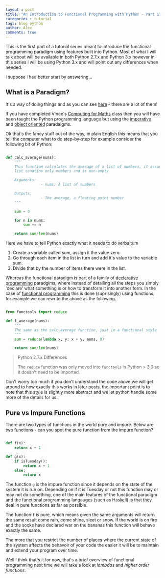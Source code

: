 ```yaml
---
layout : post
title: "An Introduction to Functional Programming with Python - Part 1"
categories : tutorial
tags: blog python
author: Alex
comments: true
---
```


This is the first part of a tutorial series meant to introduce the functional programming paradigm
using features built into Python. Most of what I will talk about will be available in both
Python 2.7.x and Python 3.x however in this series I will be using Python 3.x and will point out any
differences when needed.

I suppose I had better start by answering...

## What is a Paradigm?

It's a way of doing things and as you can see [here][paradigm-list] - there are a lot of them!

If you have completed Vince's [Computing for Maths][cfm] class then you will have been taught the Python
programming language but using the [imperative][imperative-wiki] and [object oriented][oop-wiki] paradaigms.

Ok that's the fancy stuff out of the way, in plain English this means that you tell the computer what
to do step-by-step for example consider the following bit of Python:

```python

def calc_average(nums):
    """
    This function calculates the average of a list of numbers, it assumes the
    list conatins only numbers and is non-empty

    Arguments:
                - nums: A list of numbers

    Outputs:
                - The average, a floating point number
    """

    sum = 0

    for n in nums:
        sum += n

    return sum/len(nums)
```

Here we have to tell Python exactly what it needs to do verbaitum

1. Create a variable called sum, assign it the value zero.
2. Go through each item in the list in turn and add it's value to the variable sum.
3. Divide that by the number of items there were in the list.

Whereas the functional paradigm is part of a family of [declarative programming][declarative-wiki]
paradgims, where instead of detailing all the steps you simply 'declare' what something is or how to
transform it into another form. In the case of [functional programming][functional-wiki] this is done
(suprisingly) using functions, for example we can rewrite the above as the following.

```python

from functools import reduce

def f_average(nums):
    """
    The same as the calc_average function, just in a functional style
    """
    sum = reduce(lambda x, y: x + y, nums, 0)

    return sum/len(nums)
```

> Python 2.7.x Differences
>
> The ```reduce``` function was only moved into ```functools``` in Python > 3.0 so
> it doesn't need to be imported.

Don't worry too much if you don't understand the code above we will get around to how exactly
this works in later posts, the important point is to note that this style is slightly more
abstract and we let python handle some more of the details for us.

## Pure vs Impure Functions

There are two types of functions in the world _pure_ and _impure_. Below are two functions - can
you spot the pure function from the impure function?

```python

def f(x):
    return x + 1

def g(x):
    if isTuesday():
        return x + 1
    else:
        return x
```

The function ```g``` is the impure function since it depends on the state of the system it is run on.
Depending on if it is Tuesday or not this function may or may not do something, one of the main features
of the functional paradigm and the functional programming langauges (such as Haskell) is that
they deal in pure functions as far as possible.

The function ```f``` is pure, which means given the same arguments will return the same result come rain, come
shine, sleet or snow. If the world is on fire and the socks have declared war on the bananas this function
will behave exactly the same.

The more that you restrict the number of places where the current state of the system affects the behavoir of
your code the easier it will be to maintain and extend your program over time.

Well I think that's it for now, that's a brief overview of functional programming next time we will
take a look at _lambdas_ and _higher order functions_.


[cfm]: http://vknight.org/Computing_for_mathematics/
[declarative-wiki]: https://en.wikipedia.org/wiki/Declarative_programming
[functional-wiki]: https://en.wikipedia.org/wiki/Functional_programming
[imperative-wiki]: https://en.wikipedia.org/wiki/Imperative_programming
[oop-wiki]: https://en.wikipedia.org/wiki/Object-oriented_programming
[paradigm-list]: https://en.wikipedia.org/wiki/Programming_paradigm
